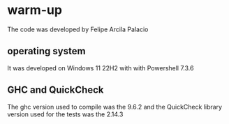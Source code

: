 # warm-up
The code was developed by Felipe Arcila Palacio 
## operating system
It was developed on Windows 11 22H2 with with Powershell 7.3.6
## GHC and QuickCheck
The ghc version used to compile was the 9.6.2 and the QuickCheck library version used for the tests was the 2.14.3
